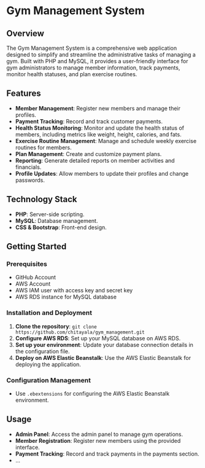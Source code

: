 # Gym Management System

## Overview
The Gym Management System is a comprehensive web application designed to simplify and streamline the administrative tasks of managing a gym. Built with PHP and MySQL, it provides a user-friendly interface for gym administrators to manage member information, track payments, monitor health statuses, and plan exercise routines.

## Features
- **Member Management**: Register new members and manage their profiles.
- **Payment Tracking**: Record and track customer payments.
- **Health Status Monitoring**: Monitor and update the health status of members, including metrics like weight, height, calories, and fats.
- **Exercise Routine Management**: Manage and schedule weekly exercise routines for members.
- **Plan Management**: Create and customize payment plans.
- **Reporting**: Generate detailed reports on member activities and financials.
- **Profile Updates**: Allow members to update their profiles and change passwords.

## Technology Stack
- **PHP**: Server-side scripting.
- **MySQL**: Database management.
- **CSS & Bootstrap**: Front-end design.

## Getting Started

### Prerequisites
- GitHub Account
- AWS Account
- AWS IAM user with access key and secret key
- AWS RDS instance for MySQL database

### Installation and Deployment
1. **Clone the repository**: `git clone https://github.com/chitayala/gym_management.git`
2. **Configure AWS RDS**: Set up your MySQL database on AWS RDS.
3. **Set up your environment**: Update your database connection details in the configuration file.
4. **Deploy on AWS Elastic Beanstalk**: Use the AWS Elastic Beanstalk for deploying the application.

### Configuration Management
- Use `.ebextensions` for configuring the AWS Elastic Beanstalk environment.

## Usage
- **Admin Panel**: Access the admin panel to manage gym operations.
- **Member Registration**: Register new members using the provided interface.
- **Payment Tracking**: Record and track payments in the payments section.
- ...





